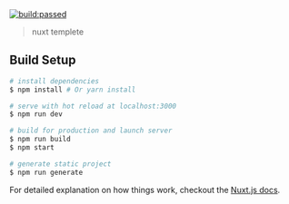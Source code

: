 <a href="https://www.travis-ci.org/shaotingg/lhsai.com" id="status-image-popup" title="Latest push build on default branch: passed" name="status-images" class="open-popup" data-ember-action="" data-ember-action-1528="1528">
  <img src="https://www.travis-ci.org/shaotingg/lhsai.com.svg?branch=master" alt="build:passed">
</a>

> nuxt templete

## Build Setup

``` bash
# install dependencies
$ npm install # Or yarn install

# serve with hot reload at localhost:3000
$ npm run dev

# build for production and launch server
$ npm run build
$ npm start

# generate static project
$ npm run generate
```

For detailed explanation on how things work, checkout the [Nuxt.js docs](https://github.com/nuxt/nuxt.js).
